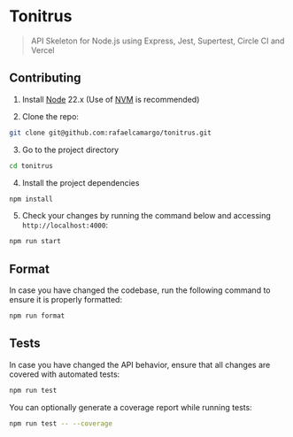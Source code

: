 # Tonitrus
> API Skeleton for Node.js using Express, Jest, Supertest, Circle CI and Vercel

## Contributing

1. Install [Node](https://nodejs.org/en/) 22.x (Use of [NVM](https://github.com/nvm-sh/nvm) is recommended)

2. Clone the repo:
``` bash
git clone git@github.com:rafaelcamargo/tonitrus.git
```

3. Go to the project directory
``` bash
cd tonitrus
```

4. Install the project dependencies
``` bash
npm install
```

5. Check your changes by running the command below and accessing `http://localhost:4000`:
``` bash
npm run start
```

## Format

In case you have changed the codebase, run the following command to ensure it is properly formatted:
``` bash
npm run format
```

## Tests

In case you have changed the API behavior, ensure that all changes are covered with automated tests:
``` bash
npm run test
```

You can optionally generate a coverage report while running tests:
``` bash
npm run test -- --coverage
```
